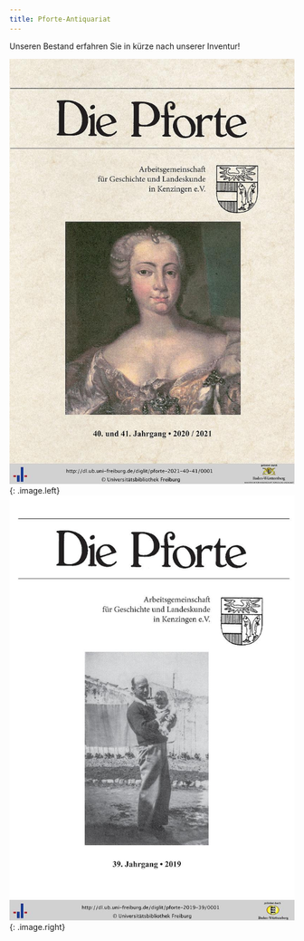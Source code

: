 ```yaml
---
title: Pforte-Antiquariat
---
```


Unseren Bestand erfahren Sie in k&uuml;rze nach unserer Inventur!


![Die Pforte 2020/2021](assets/images/pforte202021deckblatt.jpg){: .image.left}
![Die Pforte 2019](assets/images/pforte2019deckblatt.jpg){: .image.right}
